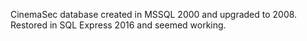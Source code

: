CinemaSec database created in MSSQL 2000 and upgraded to 2008. Restored in SQL Express 2016 and seemed working.